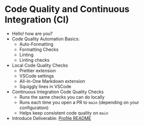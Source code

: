 # Code Quality and Continuous Integration (CI)


- Hello!  how are you?
- Code Quality Automation Basics:
  - Auto-Formatting
  - Formatting Checks
  - Linting
  - Linting checks
- Local Code Quality Checks
  - Prettier extension
  - VSCode settings
  - All-In-One Markdown extension
  - Squiggly lines in VSCode
- Continuous Integration Code Quality Checks
  - Runs the same checks you can do locally
  - Runs each time you open a PR to `main` (depending on your configuration)
  - Helps keep consistent code quality on `main`
- Introduce Deliverable: [Profile README](../deliverables/profile-readme.md)